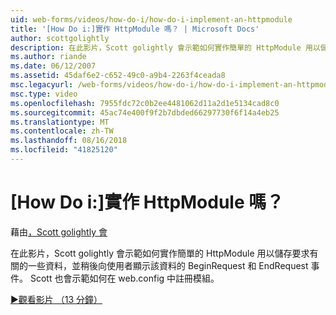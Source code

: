 ```yaml
---
uid: web-forms/videos/how-do-i/how-do-i-implement-an-httpmodule
title: '[How Do i:]實作 HttpModule 嗎？ | Microsoft Docs'
author: scottgolightly
description: 在此影片，Scott golightly 會示範如何實作簡單的 HttpModule 用以儲存 reques 有關的一些資料 BeginRequest 和 EndRequest 事件...
ms.author: riande
ms.date: 06/12/2007
ms.assetid: 45daf6e2-c652-49c0-a9b4-2263f4ceada8
msc.legacyurl: /web-forms/videos/how-do-i/how-do-i-implement-an-httpmodule
msc.type: video
ms.openlocfilehash: 7955fdc72c0b2ee4481062d11a2d1e5134cad8c0
ms.sourcegitcommit: 45ac74e400f9f2b7dbded66297730f6f14a4eb25
ms.translationtype: MT
ms.contentlocale: zh-TW
ms.lasthandoff: 08/16/2018
ms.locfileid: "41825120"
---
```

<a name="how-do-i-implement-an-httpmodule"></a>[How Do i:]實作 HttpModule 嗎？
====================
藉由[，Scott golightly 會](https://github.com/scottgolightly)

在此影片，Scott golightly 會示範如何實作簡單的 HttpModule 用以儲存要求有關的一些資料，並稍後向使用者顯示該資料的 BeginRequest 和 EndRequest 事件。 Scott 也會示範如何在 web.config 中註冊模組。

[&#9654;觀看影片 （13 分鐘）](https://channel9.msdn.com/Blogs/ASP-NET-Site-Videos/how-do-i-implement-an-httpmodule)
